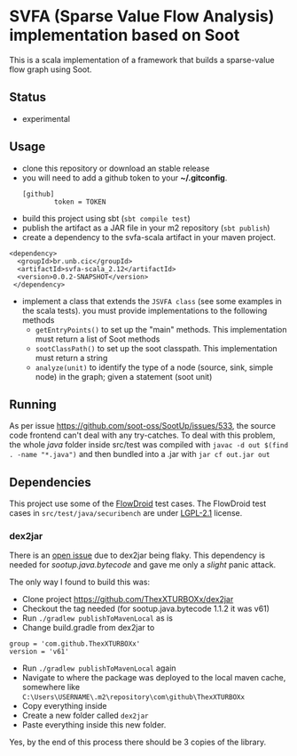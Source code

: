 # SVFA (Sparse Value Flow Analysis) implementation based on Soot

This is a scala implementation of a framework that builds a sparse-value flow graph using Soot.

## Status

   * experimental

## Usage

   * clone this repository or download an stable release
   * you will need to add a github token to your **~/.gitconfig**.
     ```
     [github]
             token = TOKEN
     ```
   * build this project using sbt (`sbt compile test`)
   * publish the artifact as a JAR file in your m2 repository (`sbt publish`)
   * create a dependency to the svfa-scala artifact in your maven project. 

```{xml}
<dependency>	
  <groupId>br.unb.cic</groupId>
  <artifactId>svfa-scala_2.12</artifactId>
  <version>0.0.2-SNAPSHOT</version>
 </dependency>
```

   * implement a class that extends the `JSVFA class` (see some examples in the scala tests). you must provide implementations to the following methods
      * `getEntryPoints()` to set up the "main" methods. This implementation must return a list of Soot methods
      * `sootClassPath()` to set up the soot classpath. This implementation must return a string
      * `analyze(unit)` to identify the type of a node  (source, sink, simple node) in the graph; given a statement (soot unit)

## Running

As per issue https://github.com/soot-oss/SootUp/issues/533, the source code frontend
can't deal with any try-catches.
To deal with this problem, the whole _java_ folder inside src/test was compiled with
`javac -d out $(find . -name "*.java")` and then bundled into a .jar with `jar cf out.jar out`

## Dependencies

This project use some of the [FlowDroid](https://github.com/secure-software-engineering/FlowDroid) test cases. The FlowDroid test cases in `src/test/java/securibench` are under [LGPL-2.1](https://github.com/secure-software-engineering/FlowDroid/blob/develop/LICENSE) license.

### dex2jar

There is an [open issue](https://github.com/soot-oss/SootUp/issues/669) due to dex2jar being flaky.
This dependency is needed for _sootup.java.bytecode_ and gave me only a _slight_ panic attack.

The only way I found to build this was:
- Clone project https://github.com/ThexXTURBOXx/dex2jar
- Checkout the tag needed (for sootup.java.bytecode 1.1.2 it was v61)
- Run ``./gradlew publishToMavenLocal`` as is
- Change build.gradle from dex2jar to
 ```
group = 'com.github.ThexXTURBOXx'
version = 'v61'
```
- Run ``./gradlew publishToMavenLocal`` again
- Navigate to where the package was deployed to the local maven cache, somewhere like `C:\Users\USERNAME\.m2\repository\com\github\ThexXTURBOXx`
- Copy everything inside
- Create a new folder called `dex2jar`
- Paste everything inside this new folder.

Yes, by the end of this process there should be 3 copies of the library.

